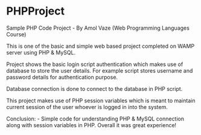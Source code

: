 # PHPProject

Sample PHP Code Project - By Amol Vaze (Web Programming Languages Course)

This is one of the basic and simple web based project completed on WAMP server using PHP & MySQL.

Project shows the basic login script authentication which makes use of database to store the user details. For example script stores username and password details for authentication purpose.

Database connection is done to connect to the database in PHP script.

This project makes use of PHP session variables which is meant to maintain current session of the user whoever is logged in into the system.

Conclusion: - Simple code for understanding PHP & MySQL connection along with session variables in PHP. Overall it was great experience!
